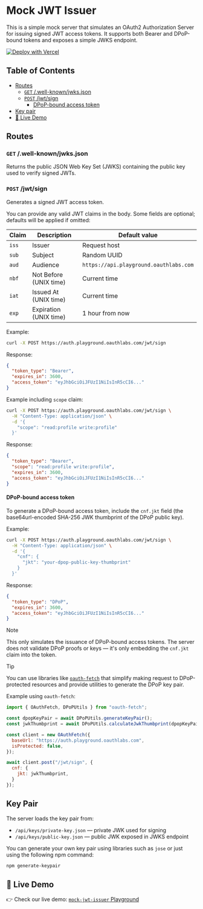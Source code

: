 # Mock JWT Issuer

This is a simple mock server that simulates an OAuth2 Authorization Server for issuing signed JWT access tokens. It supports both Bearer and DPoP-bound tokens and exposes a simple JWKS endpoint.

[![Deploy with Vercel](https://vercel.com/button)](https://vercel.com/new/clone?repository-url=https%3A%2F%2Fgithub.com%2Fjacobovidal%2Fmock-jwt-issuer)


## Table of Contents
<!-- no toc -->
- [Routes](#routes)
  - [`GET` /.well-known/jwks.json](#get-well-knownjwksjson)
  - [`POST` /jwt/sign](#post-jwtsign)
    - [DPoP-bound access token](#dpop-bound-access-token)
- [Key pair](#key-pair)
- [🚀 Live Demo](#-live-demo)

## Routes

### `GET` /.well-known/jwks.json

Returns the public JSON Web Key Set (JWKS) containing the public key used to verify signed JWTs.

### `POST` /jwt/sign

Generates a signed JWT access token.

You can provide any valid JWT claims in the body. Some fields are optional; defaults will be applied if omitted:

| Claim   | Description             | Default value             |
| ------- | ----------------------- | ------------------------- |
| `iss`   | Issuer                  | Request host              |
| `sub`   | Subject                 | Random UUID               |
| `aud`   | Audience                | `https://api.playground.oauthlabs.com` |
| `nbf`   | Not Before (UNIX time)  | Current time              |
| `iat`   | Issued At (UNIX time)   | Current time              |
| `exp`   | Expiration (UNIX time)  | 1 hour from now           |

Example:

```bash
curl -X POST https://auth.playground.oauthlabs.com/jwt/sign
```

Response:

```json
{
  "token_type": "Bearer",
  "expires_in": 3600,
  "access_token": "eyJhbGciOiJFUzI1NiIsInR5cCI6..."
}
```

Example including `scope` claim:

```bash
curl -X POST https://auth.playground.oauthlabs.com/jwt/sign \
  -H "Content-Type: application/json" \
  -d '{
    "scope": "read:profile write:profile"
  }'
```

Response:

```json
{
  "token_type": "Bearer",
  "scope": "read:profile write:profile",
  "expires_in": 3600,
  "access_token": "eyJhbGciOiJFUzI1NiIsInR5cCI6..."
}
```

#### DPoP-bound access token

To generate a DPoP-bound access token, include the `cnf.jkt` field (the base64url-encoded SHA-256 JWK thumbprint of the DPoP public key).

Example:

```bash
curl -X POST https://auth.playground.oauthlabs.com/jwt/sign \
  -H "Content-Type: application/json" \
  -d '{
    "cnf": {
      "jkt": "your-dpop-public-key-thumbprint"
    }
  }'

```

Response:

```json
{
  "token_type": "DPoP",
  "expires_in": 3600,
  "access_token": "eyJhbGciOiJFUzI1NiIsInR5cCI6..."
}
```

> [!NOTE]
> This only simulates the issuance of DPoP-bound access tokens. The server does not validate DPoP proofs or keys — it's only embedding the `cnf.jkt` claim into the token.

> [!TIP]
> You can use libraries like [`oauth-fetch`](https://www.npmjs.com/package/oauth-fetch) that simplify making request to DPoP-protected resources and provide utilities to generate the DPoP key pair.

Example using `oauth-fetch`:

```javascript
import { OAuthFetch, DPoPUtils } from "oauth-fetch";

const dpopKeyPair = await DPoPUtils.generateKeyPair();
const jwkThumbprint = await DPoPUtils.calculateJwkThumbprint(dpopKeyPair.publicKey);

const client = new OAuthFetch({
  baseUrl: "https://auth.playground.oauthlabs.com",
  isProtected: false,
});

await client.post("/jwt/sign", {
  cnf: {
    jkt: jwkThumbprint,
  }
});
```

## Key Pair

The server loads the key pair from:

- `/api/keys/private-key.json` — private JWK used for signing
- `/api/keys/public-key.json` — public JWK exposed in JWKS endpoint

You can generate your own key pair using libraries such as `jose` or just using the following npm command:

```bash
npm generate-keypair
```

## 🚀 Live Demo

👉 Check our live demo: [`mock-jwt-issuer` Playground](https://auth.playground.oauthlabs.com)